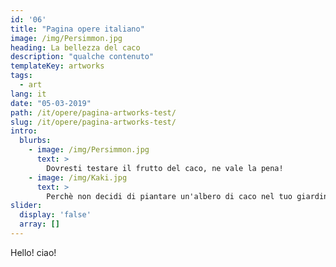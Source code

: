 ```yaml
---
id: '06'
title: "Pagina opere italiano"
image: /img/Persimmon.jpg
heading: La bellezza del caco
description: "qualche contenuto"
templateKey: artworks
tags:
  - art
lang: it
date: "05-03-2019"
path: /it/opere/pagina-artworks-test/
slug: /it/opere/pagina-artworks-test/
intro:
  blurbs:
    - image: /img/Persimmon.jpg
      text: >
        Dovresti testare il frutto del caco, ne vale la pena!
    - image: /img/Kaki.jpg
      text: >
        Perchè non decidi di piantare un'albero di caco nel tuo giardino?
slider:
  display: 'false'
  array: []
---
```


Hello! ciao!
